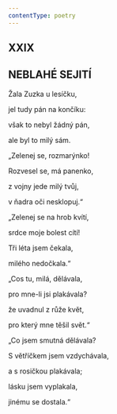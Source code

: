 ```yaml
---
contentType: poetry
---
```


<section>

## XXIX  

## NEBLAHÉ SEJITÍ

Žala Zuzka u lesíčku,  

jel tudy pán na končíku:

však to nebyl žádný pán,

ale byl to milý sám.

</section>

<section>

„Zelenej se, rozmarýnko!

Rozvesel se, má panenko,

z vojny jede milý tvůj,

v ňadra oči nesklopuj.“

</section>

<section>

„Zelenej se na hrob kvítí,

srdce moje bolest cítí!

Tři léta jsem čekala,

milého nedočkala.“

</section>

<section>

„Cos tu, milá, dělávala,

pro mne-li jsi plakávala?

že uvadnul z růže květ,

pro který mne těšil svět.“

</section>

<section>

„Co jsem smutná dělávala?

S větříčkem jsem vzdychávala,

a s rosičkou plakávala;

lásku jsem vyplakala,

jinému se dostala.“

</section>
